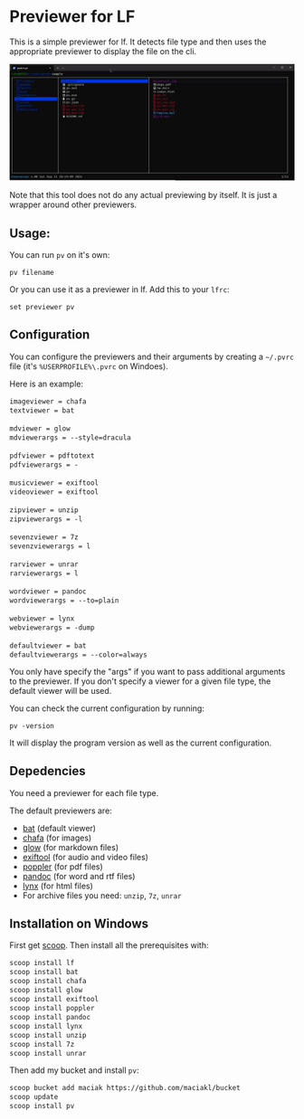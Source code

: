 # Previewer for LF

This is a simple previewer for lf. It detects file type and then uses the appropriate previewer to display the file on the cli.

![pv](https://raw.githubusercontent.com/maciakl/pv/refs/heads/main/screenshot.gif)

Note that this tool does not do any actual previewing by itself. It is just a wrapper around other previewers.

## Usage:

You can run `pv` on it's own:

    pv filename

Or you can use it as a previewer in lf. Add this to your `lfrc`:

    set previewer pv


## Configuration

You can configure the previewers and their arguments by creating a `~/.pvrc` file (it's `%USERPROFILE%\.pvrc` on Windoes). 

Here is an example:

    
    imageviewer = chafa
    textviewer = bat

    mdviewer = glow
    mdviewerargs = --style=dracula

    pdfviewer = pdftotext
    pdfviewerargs = -

    musicviewer = exiftool
    videoviewer = exiftool

    zipviewer = unzip
    zipviewerargs = -l

    sevenzviewer = 7z
    sevenzviewerargs = l

    rarviewer = unrar
    rarviewerargs = l

    wordviewer = pandoc
    wordviewerargs = --to=plain

    webviewer = lynx
    webviewerargs = -dump

    defaultviewer = bat
    defaultviewerargs = --color=always

You only have specify the "args" if you want to pass additional arguments to the previewer. If you don't specify a viewer for a given file type, the default viewer will be used.

You can check the current configuration by running:

    pv -version

It will display the program version as well as the current configuration.

## Depedencies

You need a previewer for each file type.

The default previewers are:

- [bat](https://github.com/sharkdp/bat) (default viewer)
- [chafa](https://hpjansson.org/chafa/) (for images)
- [glow](https://github.com/charmbracelet/glow) (for markdown files)
- [exiftool](https://exiftool.org/) (for audio and video files)
- [poppler](https://poppler.freedesktop.org/) (for pdf files)
- [pandoc](https://pandoc.org/) (for word and rtf files)
- [lynx](https://lynx.invisible-island.net/) (for html files)
- For archive files you need: `unzip`, `7z`, `unrar`



## Installation on Windows

First get [scoop](https://scoop.sh/). Then install all the prerequisites with:

    scoop install lf
    scoop install bat
    scoop install chafa
    scoop install glow
    scoop install exiftool
    scoop install poppler
    scoop install pandoc
    scoop install lynx
    scoop install unzip
    scoop install 7z
    scoop install unrar

Then add my bucket and install `pv`:
    
    scoop bucket add maciak https://github.com/maciakl/bucket
    scoop update
    scoop install pv
    
